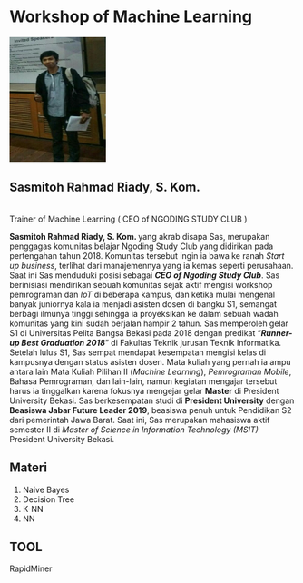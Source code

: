# Workshop of Machine Learning 
<img src="https://github.com/sasmitoh/machine-learning/blob/master/foto/sas.jpg" width="170" height="220" />

## Sasmitoh Rahmad Riady, S. Kom.
</br>Trainer of Machine Learning ( CEO of NGODING STUDY CLUB )
<p><b>Sasmitoh Rahmad Riady, S. Kom. </b> yang akrab disapa Sas, merupakan penggagas komunitas belajar Ngoding Study Club yang didirikan pada pertengahan tahun 2018. Komunitas tersebut ingin ia bawa ke ranah <i>Start up business</i>, terlihat dari manajemennya yang ia kemas seperti perusahaan. Saat ini Sas menduduki posisi sebagai <b><i>CEO of Ngoding Study Club</i></b>. Sas berinisiasi mendirikan sebuah komunitas sejak aktif mengisi workshop pemrograman dan <i>IoT</i> di beberapa kampus, dan ketika mulai mengenal banyak juniornya kala ia menjadi asisten dosen di bangku S1, semangat berbagi ilmunya tinggi sehingga ia proyeksikan ke dalam sebuah wadah komunitas yang kini sudah berjalan hampir 2 tahun. Sas memperoleh gelar S1 di Universitas Pelita Bangsa Bekasi pada 2018 dengan predikat “<b><i>Runner-up Best Graduation 2018</i></b>” di Fakultas Teknik jurusan Teknik Informatika. Setelah lulus S1, Sas sempat mendapat kesempatan mengisi kelas di kampusnya dengan status asisten dosen. Mata kuliah yang pernah ia ampu antara lain Mata Kuliah Pilihan II (<i>Machine Learning</i>), <i>Pemrograman Mobile</i>, Bahasa Pemrograman, dan lain-lain, namun kegiatan mengajar tersebut harus ia tinggalkan karena fokusnya mengejar gelar <b>Master</b> di President University Bekasi. Sas berkesempatan studi di <b>President University</b> dengan <b>Beasiswa Jabar Future Leader 2019</b>, beasiswa penuh untuk Pendidikan S2 dari pemerintah Jawa Barat. Saat ini, Sas merupakan mahasiswa aktif semester II di <i>Master of Science in Information Technology (MSIT)</i> President University Bekasi.</p>

## Materi
1. Naive Bayes
2. Decision Tree
3. K-NN
4. NN

## TOOL
RapidMiner
